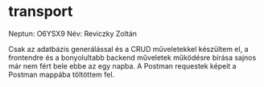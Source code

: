 # transport

Neptun: O6YSX9
Név: Reviczky Zoltán

Csak az adatbázis generálással és a CRUD műveletekkel készültem el, a frontendre és a bonyolultabb backend műveletek működésre bírása sajnos már nem fért bele ebbe az egy napba.
A Postman requestek képeit a Postman mappába töltöttem fel.

